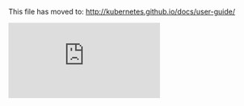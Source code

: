 <!-- BEGIN MUNGE: UNVERSIONED_WARNING -->


<!-- END MUNGE: UNVERSIONED_WARNING -->

This file has moved to: http://kubernetes.github.io/docs/user-guide/




<!-- BEGIN MUNGE: IS_VERSIONED -->
<!-- TAG IS_VERSIONED -->
<!-- END MUNGE: IS_VERSIONED -->


<!-- BEGIN MUNGE: GENERATED_ANALYTICS -->
[![Analytics](https://kubernetes-site.appspot.com/UA-36037335-10/GitHub/docs/user-guide/overview.md?pixel)]()
<!-- END MUNGE: GENERATED_ANALYTICS -->
